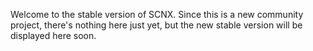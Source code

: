 Welcome to the stable version of SCNX. Since this is a new community project, there's nothing here just yet, but the new stable version will be displayed here soon.